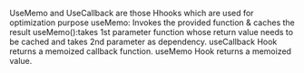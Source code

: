 UseMemo and UseCallback are those Hhooks which are used for optimization purpose
useMemo: Invokes the provided function & caches the result
useMemo():takes 1st parameter function whose return value  needs to be cached and takes 2nd parameter as dependency.
useCallback Hook returns a memoized callback function.
 useMemo Hook returns a memoized value.
